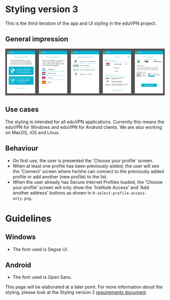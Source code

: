 # Styling version 3
This is the third iteration of the app and UI styling in the eduVPN project.

## General impression
![Overview styling version 3](overview.png)

## Use cases
The styling is intended for all eduVPN applications. Currently this means the eduVPN for Windows and eduVPN for Android clients. We are also working on MacOS, iOS and Linux.

## Behaviour
* On first use, the user is presented the 'Choose your profile' screen. 
* When at least one profile has been previously added, the user will see the 'Connect' screen where he/she can connect to the previously added profile or add another (new profile) to the list.
* When the user already has Secure Internet Profiles loaded, the 'Choose your profile' screen will only show the 'Institute Access' and 'Add another address' buttons as shown in `0-select-profile-access-only.png`.

# Guidelines
## Windows
* The font used is Segoe UI.

## Android
* The font used is Open Sans.

This page will be elaborated at a later point. For more information about the styling, please look at the Styling version 2 [requirements document](https://github.com/eduvpn/documentation/tree/master/app/windows).
